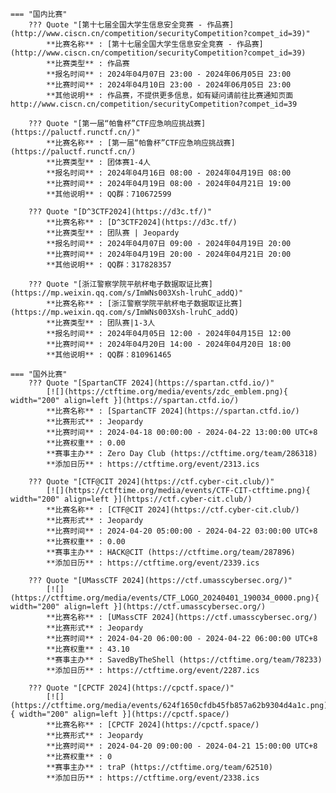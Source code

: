     === "国内比赛"
        ??? Quote "[第十七届全国大学生信息安全竞赛 - 作品赛](http://www.ciscn.cn/competition/securityCompetition?compet_id=39)"  
            **比赛名称** : [第十七届全国大学生信息安全竞赛 - 作品赛](http://www.ciscn.cn/competition/securityCompetition?compet_id=39)  
            **比赛类型** : 作品赛  
            **报名时间** : 2024年04月07日 23:00 - 2024年06月05日 23:00  
            **比赛时间** : 2024年04月10日 23:00 - 2024年06月05日 23:00  
            **其他说明** : 作品赛，不提供更多信息，如有疑问请前往比赛通知页面 http://www.ciscn.cn/competition/securityCompetition?compet_id=39  
            
        ??? Quote "[第一届“帕鲁杯”CTF应急响应挑战赛](https://paluctf.runctf.cn/)"  
            **比赛名称** : [第一届“帕鲁杯”CTF应急响应挑战赛](https://paluctf.runctf.cn/)  
            **比赛类型** : 团体赛1-4人  
            **报名时间** : 2024年04月16日 08:00 - 2024年04月19日 08:00  
            **比赛时间** : 2024年04月19日 08:00 - 2024年04月21日 19:00  
            **其他说明** : QQ群：710672599  
            
        ??? Quote "[D^3CTF2024](https://d3c.tf/)"  
            **比赛名称** : [D^3CTF2024](https://d3c.tf/)  
            **比赛类型** : 团队赛 | Jeopardy  
            **报名时间** : 2024年04月07日 09:00 - 2024年04月19日 20:00  
            **比赛时间** : 2024年04月19日 20:00 - 2024年04月21日 20:00  
            **其他说明** : QQ群：317828357  
            
        ??? Quote "[浙江警察学院平航杯电子数据取证比赛](https://mp.weixin.qq.com/s/ImWNs003Xsh-lruhC_addQ)"  
            **比赛名称** : [浙江警察学院平航杯电子数据取证比赛](https://mp.weixin.qq.com/s/ImWNs003Xsh-lruhC_addQ)  
            **比赛类型** : 团队赛|1-3人  
            **报名时间** : 2024年04月05日 12:00 - 2024年04月15日 12:00  
            **比赛时间** : 2024年04月20日 14:00 - 2024年04月20日 18:00  
            **其他说明** : QQ群：810961465  
                
    === "国外比赛"
        ??? Quote "[SpartanCTF 2024](https://spartan.ctfd.io/)"  
            [![](https://ctftime.org/media/events/zdc_emblem.png){ width="200" align=left }](https://spartan.ctfd.io/)  
            **比赛名称** : [SpartanCTF 2024](https://spartan.ctfd.io/)  
            **比赛形式** : Jeopardy  
            **比赛时间** : 2024-04-18 00:00:00 - 2024-04-22 13:00:00 UTC+8  
            **比赛权重** : 0.00  
            **赛事主办** : Zero Day Club (https://ctftime.org/team/286318)  
            **添加日历** : https://ctftime.org/event/2313.ics  
            
        ??? Quote "[CTF@CIT 2024](https://ctf.cyber-cit.club/)"  
            [![](https://ctftime.org/media/events/CTF-CIT-ctftime.png){ width="200" align=left }](https://ctf.cyber-cit.club/)  
            **比赛名称** : [CTF@CIT 2024](https://ctf.cyber-cit.club/)  
            **比赛形式** : Jeopardy  
            **比赛时间** : 2024-04-20 05:00:00 - 2024-04-22 03:00:00 UTC+8  
            **比赛权重** : 0.00  
            **赛事主办** : HACK@CIT (https://ctftime.org/team/287896)  
            **添加日历** : https://ctftime.org/event/2339.ics  
            
        ??? Quote "[UMassCTF 2024](https://ctf.umasscybersec.org/)"  
            [![](https://ctftime.org/media/events/CTF_LOGO_20240401_190034_0000.png){ width="200" align=left }](https://ctf.umasscybersec.org/)  
            **比赛名称** : [UMassCTF 2024](https://ctf.umasscybersec.org/)  
            **比赛形式** : Jeopardy  
            **比赛时间** : 2024-04-20 06:00:00 - 2024-04-22 06:00:00 UTC+8  
            **比赛权重** : 43.10  
            **赛事主办** : SavedByTheShell (https://ctftime.org/team/78233)  
            **添加日历** : https://ctftime.org/event/2287.ics  
            
        ??? Quote "[CPCTF 2024](https://cpctf.space/)"  
            [![](https://ctftime.org/media/events/624f1650cfdb45fb857a62b9304d4a1c.png){ width="200" align=left }](https://cpctf.space/)  
            **比赛名称** : [CPCTF 2024](https://cpctf.space/)  
            **比赛形式** : Jeopardy  
            **比赛时间** : 2024-04-20 09:00:00 - 2024-04-21 15:00:00 UTC+8  
            **比赛权重** : 0  
            **赛事主办** : traP (https://ctftime.org/team/62510)  
            **添加日历** : https://ctftime.org/event/2338.ics  
            